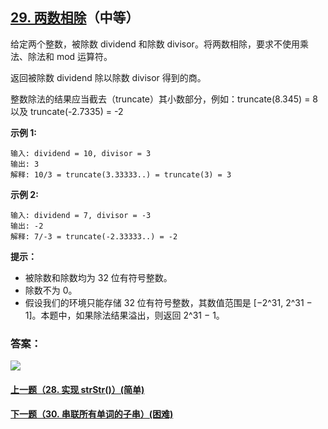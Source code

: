 ## [29. 两数相除](https://leetcode-cn.com/problems/divide-two-integers/)（中等）

给定两个整数，被除数 dividend 和除数 divisor。将两数相除，要求不使用乘法、除法和 mod 运算符。

返回被除数 dividend 除以除数 divisor 得到的商。

整数除法的结果应当截去（truncate）其小数部分，例如：truncate(8.345) = 8 以及 truncate(-2.7335) = -2



**示例 1:**

```
输入: dividend = 10, divisor = 3
输出: 3
解释: 10/3 = truncate(3.33333..) = truncate(3) = 3
```

**示例 2:**

```
输入: dividend = 7, divisor = -3
输出: -2
解释: 7/-3 = truncate(-2.33333..) = -2
```

**提示：**

- 被除数和除数均为 32 位有符号整数。
- 除数不为 0。
- 假设我们的环境只能存储 32 位有符号整数，其数值范围是 [−2^31,  2^31 − 1]。本题中，如果除法结果溢出，则返回 2^31 − 1。



### 答案：



![](https://img-blog.csdnimg.cn/20200807155236311.png)

#### [上一题（28. 实现 strStr()）(简单)](https://github.com/sdwwld/leetCode/blob/master/src/main/java/com/wld/java/leetcode/leetCode0028.md)

#### [下一题（30. 串联所有单词的子串）(困难)](https://github.com/sdwwld/leetCode/blob/master/src/main/java/com/wld/java/leetcode/leetCode0030.md)